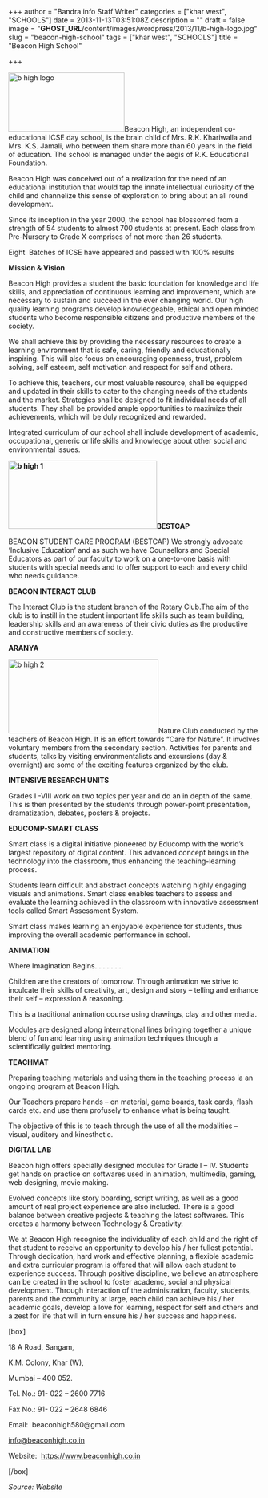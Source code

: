+++
author = "Bandra info Staff Writer"
categories = ["khar west", "SCHOOLS"]
date = 2013-11-13T03:51:08Z
description = ""
draft = false
image = "__GHOST_URL__/content/images/wordpress/2013/11/b-high-logo.jpg"
slug = "beacon-high-school"
tags = ["khar west", "SCHOOLS"]
title = "Beacon High School"

+++


<p><a href="https://i1.wp.com/bandra.info/wp-content/uploads/2013/11/b-high-logo.jpg?ssl=1"><img loading="lazy" class="size-full wp-image-4705 alignright" alt="b high logo" src="https://i1.wp.com/bandra.info/wp-content/uploads/2013/11/b-high-logo.jpg?resize=232%2C118&#038;ssl=1" width="232" height="118" data-recalc-dims="1" /></a>Beacon High, an independent co-educational ICSE day school, is the brain child of Mrs. R.K. Khariwalla and Mrs. K.S. Jamali, who between them share more than 60 years in the field of education. The school is managed under the aegis of R.K. Educational Foundation.</p>
<p>Beacon High was conceived out of a realization for the need of an educational institution that would tap the innate intellectual curiosity of the child and channelize this sense of exploration to bring about an all round development.</p>
<p>Since its inception in the year 2000, the school has blossomed from a strength of 54 students to almost 700 students at present. Each class from Pre-Nursery to Grade X comprises of not more than 26 students.</p>
<p>Eight  Batches of ICSE have appeared and passed with 100% results</p>
<p><b>Mission &amp; Vision</b></p>
<p>Beacon High provides a student the basic foundation for knowledge and life skills, and appreciation of continuous learning and improvement, which are necessary to sustain and succeed in the ever changing world. Our high quality learning programs develop knowledgeable, ethical and open minded students who become responsible citizens and productive members of the society.</p>
<p>We shall achieve this by providing the necessary resources to create a learning environment that is safe, caring, friendly and educationally inspiring. This will also focus on encouraging openness, trust, problem solving, self esteem, self motivation and respect for self and others.</p>
<p>To achieve this, teachers, our most valuable resource, shall be equipped and updated in their skills to cater to the changing needs of the students and the market. Strategies shall be designed to fit individual needs of all students. They shall be provided ample opportunities to maximize their achievements, which will be duly recognized and rewarded.</p>
<p>Integrated curriculum of our school shall include development of academic, occupational, generic or life skills and knowledge about other social and environmental issues.</p>
<p><b><a href="https://i1.wp.com/bandra.info/wp-content/uploads/2013/11/b-high-1.jpg?ssl=1"><img loading="lazy" class="size-full wp-image-4704 alignright" alt="b high 1" src="https://i1.wp.com/bandra.info/wp-content/uploads/2013/11/b-high-1.jpg?resize=297%2C136&#038;ssl=1" width="297" height="136" data-recalc-dims="1" /></a>BESTCAP</b></p>
<p>BEACON STUDENT CARE PROGRAM (BESTCAP) We strongly advocate &#8216;Inclusive Education&#8217; and as such we have Counsellors and Special Educators as part of our faculty to work on a one-to-one basis with students with special needs and to offer support to each and every child who needs guidance.</p>
<p><b>BEACON INTERACT CLUB</b></p>
<p>The Interact Club is the student branch of the Rotary Club.The aim of the club is to instill in the student important life skills such as team building, leadership skills and an awareness of their civic duties as the productive and constructive members of society.</p>
<p><b>ARANYA</b></p>
<p><a href="https://i2.wp.com/bandra.info/wp-content/uploads/2013/11/b-high-2.jpg?ssl=1"><img loading="lazy" class="size-full wp-image-4703 alignleft" alt="b high 2" src="https://i2.wp.com/bandra.info/wp-content/uploads/2013/11/b-high-2.jpg?resize=300%2C148&#038;ssl=1" width="300" height="148" data-recalc-dims="1" /></a>Nature Club conducted by the teachers of Beacon High. It is an effort towards &#8220;Care for Nature&#8221;. It involves voluntary members from the secondary section. Activities for parents and students, talks by visiting environmentalists and excursions (day &amp; overnight) are some of the exciting features organized by the club.</p>
<p><b>INTENSIVE RESEARCH UNITS</b></p>
<p>Grades I -VIII work on two topics per year and do an in depth of the same. This is then presented by the students through power-point presentation, dramatization, debates, posters &amp; projects.</p>
<p><b>EDUCOMP-SMART CLASS</b></p>
<p>Smart class is a digital initiative pioneered by Educomp with the world&#8217;s largest repository of digital content. This advanced concept brings in the technology into the classroom, thus enhancing the teaching-learning process.</p>
<p>Students learn difficult and abstract concepts watching highly engaging visuals and animations. Smart class enables teachers to assess and evaluate the learning achieved in the classroom with innovative assessment tools called Smart Assessment System.</p>
<p>Smart class makes learning an enjoyable experience for students, thus improving the overall academic performance in school.</p>
<p><b>ANIMATION</b></p>
<p>Where Imagination Begins&#8230;&#8230;&#8230;&#8230;..</p>
<p>Children are the creators of tomorrow. Through animation we strive to inculcate their skills of creativity, art, design and story &#8211; telling and enhance their self &#8211; expression &amp; reasoning.</p>
<p>This is a traditional animation course using drawings, clay and other media.</p>
<p>Modules are designed along international lines bringing together a unique blend of fun and learning using animation techniques through a scientifically guided mentoring.</p>
<p><b>TEACHMAT</b></p>
<p>Preparing teaching materials and using them in the teaching process ia an ongoing program at Beacon High.</p>
<p>Our Teachers prepare hands &#8211; on material, game boards, task cards, flash cards etc. and use them profusely to enhance what is being taught.</p>
<p>The objective of this is to teach through the use of all the modalities &#8211; visual, auditory and kinesthetic.</p>
<p><b>DIGITAL LAB</b></p>
<p>Beacon high offers specially designed modules for Grade I &#8211; IV. Students get hands on practice on softwares used in animation, multimedia, gaming, web designing, movie making.</p>
<p>Evolved concepts like story boarding, script writing, as well as a good amount of real project experience are also included. There is a good balance between creative projects &amp; teaching the latest softwares. This creates a harmony between Technology &amp; Creativity.</p>
<p>We at Beacon High recognise the individuality of each child and the right of that student to receive an opportunity to develop his / her fullest potential. Through dedication, hard work and effective planning, a flexible academic and extra curricular program is offered that will allow each student to experience success. Through positive discipline, we believe an atmosphere can be created in the school to foster academc, social and physical development. Through interaction of the administration, faculty, students, parents and the community at large, each child can achieve his / her academic goals, develop a love for learning, respect for self and others and a zest for life that will in turn ensure his / her success and happiness.</p>
<p>[box]</p>
<p>18 A Road, Sangam,</p>
<p>K.M. Colony, Khar (W),</p>
<p>Mumbai &#8211; 400 052.</p>
<p>Tel. No.: 91- 022 &#8211; 2600 7716</p>
<p>Fax No.: 91- 022 &#8211; 2648 6846</p>
<p>Email:  beaconhigh580@gmail.com</p>
<p><a href="mailto:info@beaconhigh.co.in">info@beaconhigh.co.in</a></p>
<p>Website:  <a href="https://www.beaconhigh.co.in">https://www.beaconhigh.co.in</a></p>
<p>[/box]</p>
<p><em>Source: Website</em></p>



